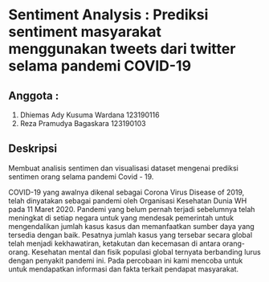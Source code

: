 #  Sentiment Analysis : Prediksi sentiment masyarakat menggunakan tweets dari twitter selama pandemi COVID-19 </u></b>
## Anggota :
1. Dhiemas Ady Kusuma Wardana 123190116
2. Reza Pramudya Bagaskara 123190103
## <b> Deskripsi </b>

Membuat analisis sentimen dan visualisasi dataset mengenai prediksi sentimen orang selama pandemi Covid - 19.

COVID-19 yang awalnya dikenal sebagai Corona Virus Disease of 2019, telah dinyatakan sebagai pandemi oleh Organisasi Kesehatan Dunia WH pada 11 Maret 2020. Pandemi yang belum pernah terjadi sebelumnya telah meningkat di setiap negara untuk yang mendesak pemerintah untuk mengendalikan jumlah kasus kasus dan memanfaatkan sumber daya yang tersedia dengan baik. Pesatnya jumlah kasus yang tersebar secara global telah menjadi kekhawatiran, ketakutan dan kecemasan di antara orang-orang. Kesehatan mental dan fisik populasi global ternyata berbanding lurus dengan penyakit pandemi ini. Pada percobaan ini kami mencoba untuk untuk  mendapatkan informasi dan fakta terkait pendapat masyarakat.

